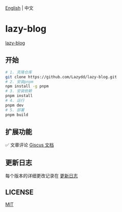 [English](./README.en.md) | 中文

# lazy-blog

[lazy-blog](https://lazydd.github.io/lazy-blog/)

## 开始

```bash
# 1. 克隆仓库
git clone https://github.com/Lazydd/lazy-blog.git
# 2. 安装pnpm
npm install -g pnpm
# 3. 安装依赖
pnpm install
# 4. 运行
pnpm dev
# 5. 部署
pnpm build
```

## 扩展功能

✅ 文章评论 [Giscus 文档](https://giscus.app/zh-CN)

## 更新日志

每个版本的详细更改记录在 [更新日志](https://lazydd.github.io/lazy-blog/changeLog)

## LICENSE

[MIT](https://github.com/ElemeFE/element/blob/dev/LICENSE)
